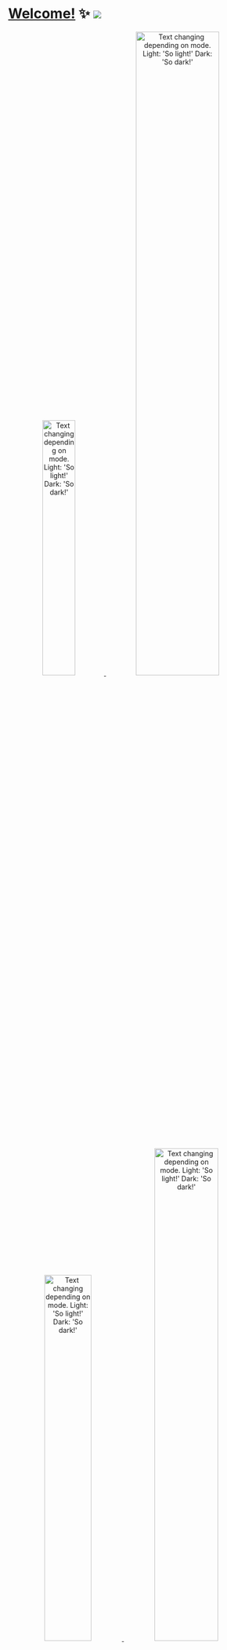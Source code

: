 
<!--
**huangwb8/huangwb8** is a ✨ _special_ ✨ repository because its `README.md` (this file) appears on your GitHub profile.

Here are some ideas to get you started:

- 🔭 I’m currently working on ...
- 🌱 I’m currently learning ...
- 👯 I’m looking to collaborate on ...
- 🤔 I’m looking for help with ...
- 💬 Ask me about ...
- 📫 How to reach me: ...
- 😄 Pronouns: ...
- ⚡ Fun fact: ...
-->

# [Welcome!](https://blognas.hwb0307.com) ✨ <a href="https://blognas.hwb0307.com"><img src="https://komarev.com/ghpvc/?username=huangwb8&color=blueviolet&style=flat-square&label=Nice+To+Meet+U"></a>

<a href="https://blognas.hwb0307.com">

<p align="center">
 <picture>
  <source media="(prefers-color-scheme: dark)" srcset="https://github-profile-trophy.vercel.app/?username=huangwb8&theme=algolia&row=2&column=3&no-frame=true" width="36.5%">
  <img alt="Text changing depending on mode. Light: 'So light!' Dark: 'So dark!'" src="https://github-profile-trophy.vercel.app/?username=huangwb8&theme=flat&row=2&column=3&margin-w=1&margin-h=1" width="36.5%">
</picture>
 <picture>
  <source media="(prefers-color-scheme: dark)" srcset="https://github-readme-stats.vercel.app/api?username=huangwb8&show_icons=true&theme=radical&hide_border=true" width="58%">
  <img alt="Text changing depending on mode. Light: 'So light!' Dark: 'So dark!'" src="https://github-readme-stats.vercel.app/api?username=huangwb8&show_icons=true" width="58%">
</picture>
</p>

<p align="center">
 <picture>
  <source media="(prefers-color-scheme: dark)" srcset="https://github-readme-stats.vercel.app/api/pin/?username=huangwb8&repo=m2w" width="43.75%">
  <img alt="Text changing depending on mode. Light: 'So light!' Dark: 'So dark!'" src="https://github-readme-stats.vercel.app/api/pin/?username=huangwb8&repo=m2w" width="43.75%">
</picture>
 <picture>
  <source media="(prefers-color-scheme: dark)" srcset="https://github-readme-stats.vercel.app/api/pin/?username=huangwb8&repo=ChineseResearchLaTeX" width="50.75%">
  <img alt="Text changing depending on mode. Light: 'So light!' Dark: 'So dark!'" src="https://github-readme-stats.vercel.app/api/pin/?username=huangwb8&repo=ChineseResearchLaTeX" width="50.75%">
</picture>
</p>

<p align="center">
 <picture>
  <source media="(prefers-color-scheme: dark)" srcset="https://github-readme-stats.vercel.app/api/pin/?username=huangwb8&repo=GSClassifier" width="43.75%">
  <img alt="Text changing depending on mode. Light: 'So light!' Dark: 'So dark!'" src="https://github-readme-stats.vercel.app/api/pin/?username=huangwb8&repo=GSClassifier" width="43.75%">
</picture>
 <picture>
  <source media="(prefers-color-scheme: dark)" srcset="https://github-readme-stats.vercel.app/api/pin/?username=huangwb8&repo=bloghelper" width="50.75%">
  <img alt="Text changing depending on mode. Light: 'So light!' Dark: 'So dark!'" src="https://github-readme-stats.vercel.app/api/pin/?username=huangwb8&repo=bloghelper" width="50.75%">
</picture>
</p>

</a>

<!-- <details hide>
<summary>About Me..</summary>
<a href="https://blognas.hwb0307.com">
 <p align="center"> 
  <picture>
    <source media="(prefers-color-scheme: dark)" srcset="https://github-readme-stats.vercel.app/api/wakatime?username=huangwb8&show_icons=true&theme=algolia&hide_border=true&langs_count=12" width="100%">
    <img alt="Text changing depending on mode. Light: 'So light!' Dark: 'So dark!'" src="https://github-readme-stats.vercel.app/api/wakatime?username=huangwb8&show_icons=true&langs_count=12" width="100%">
  </picture>
 </p>
</a>
</details> -->
